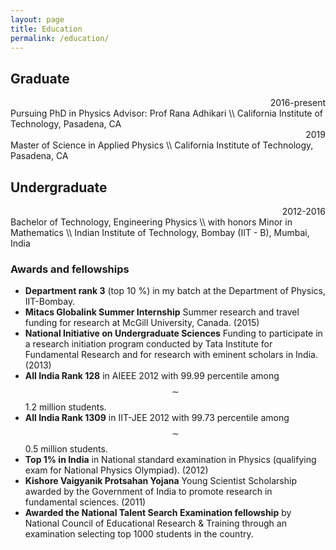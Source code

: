 ```yaml
---
layout: page
title: Education
permalink: /education/
---
```

<script
  src="https://cdn.mathjax.org/mathjax/latest/MathJax.js?config=TeX-AMS-MML_HTMLorMML"
  type="text/javascript">
</script>

## Graduate
<div style="text-align: right"> 2016-present</div>
Pursuing PhD in Physics
Advisor: Prof Rana Adhikari \\
California Institute of Technology, Pasadena, CA

<div style="text-align: right"> 2019 </div>
Master of Science in Applied Physics \\
California Institute of Technology, Pasadena, CA

## Undergraduate
<div style="text-align: right"> 2012-2016 </div>
Bachelor of Technology, Engineering Physics \\
with honors Minor in Mathematics \\
Indian Institute of Technology, Bombay (IIT - B), Mumbai, India

### Awards and fellowships

 * **Department rank 3** (top 10 %) in my batch at the Department of Physics, IIT-Bombay.
 * **Mitacs Globalink Summer Internship** Summer research and travel funding for research at McGill University, Canada. (2015)
 * **National Initiative on Undergraduate Sciences** Funding to participate in a research initiation program conducted by Tata Institute for Fundamental Research and for research with eminent scholars in India. (2013)
 * **All India Rank 128** in AIEEE 2012 with 99.99 percentile among $$\sim$$1.2 million students.
 * **All India Rank 1309** in IIT-JEE 2012 with 99.73 percentile among $$\sim$$0.5 million students.
 * **Top 1% in India** in National standard examination in Physics (qualifying exam for National Physics Olympiad). (2012)
 * **Kishore Vaigyanik Protsahan Yojana** Young Scientist Scholarship awarded by the Government of India to promote research in fundamental sciences. (2011)
 * **Awarded the National Talent Search Examination fellowship** by National Council of Educational Research & Training through an examination selecting top 1000 students in the country.
